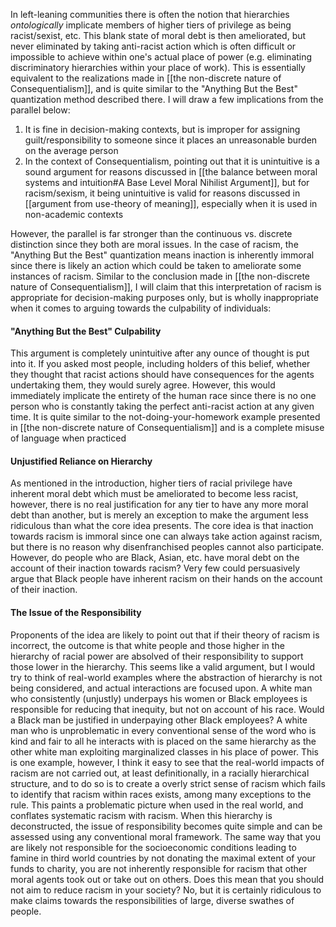 In left-leaning communities there is often the notion that hierarchies *ontologically* implicate members of higher tiers of privilege as being racist/sexist, etc. This blank state of moral debt is then ameliorated, but never eliminated by taking anti-racist action which is often difficult or impossible to achieve within one's actual place of power (e.g. eliminating discriminatory hierarchies within your place of work). This is essentially equivalent to the realizations made in [[the non-discrete nature of Consequentialism]], and is quite similar to the "Anything But the Best" quantization method described there. I will draw a few implications from the parallel below:

1. It is fine in decision-making contexts, but is improper for assigning guilt/responsibility to someone since it places an unreasonable burden on the average person
2. In the context of Consequentialism, pointing out that it is unintuitive is a sound argument for reasons discussed in [[the balance between moral systems and intuition#A Base Level Moral Nihilist Argument]], but for racism/sexism, it being unintuitive is valid for reasons discussed in [[argument from use-theory of meaning]], especially when it is used in non-academic contexts

However, the parallel is far stronger than the continuous vs. discrete distinction since they both are moral issues. In the case of racism, the "Anything But the Best" quantization means inaction is inherently immoral since there is likely an action which could be taken to ameliorate some instances of racism. Similar to the conclusion made in [[the non-discrete nature of Consequentialism]], I will claim that this interpretation of racism is appropriate for decision-making purposes only, but is wholly inappropriate when it comes to arguing towards the culpability of individuals:

#### "Anything But the Best" Culpability
This argument is completely unintuitive after any ounce of thought is put into it. If you asked most people, including holders of this belief, whether they thought that racist actions should have consequences for the agents undertaking them, they would surely agree. However, this would immediately implicate the entirety of the human race since there is no one person who is constantly taking the perfect anti-racist action at any given time. It is quite similar to the not-doing-your-homework example presented in [[the non-discrete nature of Consequentialism]] and is a complete misuse of language when practiced

#### Unjustified Reliance on Hierarchy
As mentioned in the introduction, higher tiers of racial privilege have inherent moral debt which must be ameliorated to become less racist, however, there is no real justification for any tier to have any more moral debt than another, but is merely an exception to make the argument less ridiculous than what the core idea presents. The core idea is that inaction towards racism is immoral since one can always take action against racism, but there is no reason why disenfranchised peoples cannot also participate. However, do people who are Black, Asian, etc. have moral debt on the account of their inaction towards racism? Very few could persuasively argue that Black people have inherent racism on their hands on the account of their inaction.

#### The Issue of the Responsibility
Proponents of the idea are likely to point out that if their theory of racism is incorrect, the outcome is that white people and those higher in the hierarchy of racial power are absolved of their responsibility to support those lower in the hierarchy. This seems like a valid argument, but I would try to think of real-world examples where the abstraction of hierarchy is not being considered, and actual interactions are focused upon. A white man who consistently (unjustly) underpays his women or Black employees is responsible for reducing that inequity, but not on account of his race. Would a Black man be justified in underpaying other Black employees? A white man who is unproblematic in every conventional sense of the word who is kind and fair to all he interacts with is placed on the same hierarchy as the other white man exploiting marginalized classes in his place of power. This is one example, however, I think it easy to see that the real-world impacts of racism are not carried out, at least definitionally, in a racially hierarchical structure, and to do so is to create a overly strict sense of racism which fails to identify that racism within races exists, among many exceptions to the rule. This paints a problematic picture when used in the real world, and conflates systematic racism with racism. When this hierarchy is deconstructed, the issue of responsibility becomes quite simple and can be assessed using any conventional moral framework. The same way that you are likely not responsible for the socioeconomic conditions leading to famine in third world countries by not donating the maximal extent of your funds to charity, you are not inherently responsible for racism that other moral agents took out or take out on others. Does this mean that you should not aim to reduce racism in your society? No, but it is certainly ridiculous to make claims towards the responsibilities of large, diverse swathes of people.